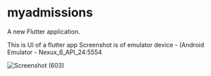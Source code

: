 # myadmissions

A new Flutter application.

This is UI of a flutter app
Screenshot is of emulator device - (Android Emulator - Nexux_6_API_24:5554

![Screenshot (603)](https://user-images.githubusercontent.com/80529211/130919936-7af2f0cc-2a8e-4afe-aa8b-851173028fd9.png)
